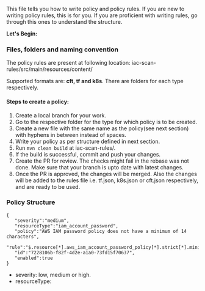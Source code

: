 This file tells you how to write policy and policy rules.
If you are new to writing policy rules, this is for you.
If you are proficient with writing rules, go through this ones to understand the structure.

<b>Let's Begin:</b>

<h3>Files, folders and naming convention</h3>

The policy rules are present at following location: iac-scan-rules/src/main/resources/content/

Supported formats are: <b>cft, tf and k8s</b>. There are folders for each type respectively.

<h4>Steps to create a policy:</h4>

1. Create a local branch for your work.
2. Go to the respective folder for the type for which policy is to be created.
3. Create a new file with the same name as the policy(see next section) with hyphens in between instead of spaces.
4. Write your policy as per structure defined in next section.
5. Run ```mvn clean build``` at iac-scan-rules/.
6. If the build is successful, commit and push your changes.
7. Create the PR for review. The checks might fail in the rebase was not done. Make sure that your branch is upto date with latest changes.
8. Once the PR is approved, the changes will be merged. Also the changes will be added to the rules file i.e. tf.json, k8s.json or cft.json respectively, and are ready to be used.

<h3>Policy Structure</h3>

```
{ 
   "severity":"medium",
   "resourceType":"iam_account_password",
   "policy":"AWS IAM password policy does not have a minimum of 14 characters",
   "rule":"$.resource[*].aws_iam_account_password_policy[*].strict[*].minimum_password_length==14",
   "id":"7228106b-f82f-4d2e-a1a0-73fd15f70637",
   "enabled":true
}
```

* severity: low, medium or high.
* resourceType: 
